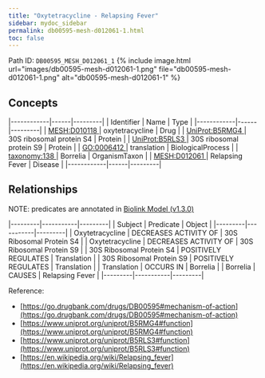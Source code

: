 ```yaml
---
title: "Oxytetracycline - Relapsing Fever"
sidebar: mydoc_sidebar
permalink: db00595-mesh-d012061-1.html
toc: false 
---
```



Path ID: `DB00595_MESH_D012061_1`
{% include image.html url="images/db00595-mesh-d012061-1.png" file="db00595-mesh-d012061-1.png" alt="db00595-mesh-d012061-1" %}

## Concepts

|------------|------|---------|
| Identifier | Name | Type    |
|------------|------|---------|
| <a href="https://identifiers.org/MESH:D010118">MESH:D010118 </a> | oxytetracycline | Drug |
| <a href="https://identifiers.org/UniProt:B5RMG4">UniProt:B5RMG4 </a> | 30S ribosomal protein S4 | Protein |
| <a href="https://identifiers.org/UniProt:B5RLS3">UniProt:B5RLS3 </a> | 30S ribosomal protein S9 | Protein |
| <a href="https://identifiers.org/GO:0006412">GO:0006412 </a> | translation | BiologicalProcess |
| <a href="https://identifiers.org/taxonomy:138">taxonomy:138 </a> | Borrelia | OrganismTaxon |
| <a href="https://identifiers.org/MESH:D012061">MESH:D012061 </a> | Relapsing Fever | Disease |
|------------|------|---------|

## Relationships


NOTE: predicates are annotated in <a href="https://github.com/biolink/biolink-model/releases/tag/v1.3.0">Biolink Model (v1.3.0)</a>

|---------|-----------|---------|
| Subject | Predicate | Object  |
|---------|-----------|---------|
| Oxytetracycline | DECREASES ACTIVITY OF | 30S Ribosomal Protein S4 |
| Oxytetracycline | DECREASES ACTIVITY OF | 30S Ribosomal Protein S9 |
| 30S Ribosomal Protein S4 | POSITIVELY REGULATES | Translation |
| 30S Ribosomal Protein S9 | POSITIVELY REGULATES | Translation |
| Translation | OCCURS IN | Borrelia |
| Borrelia | CAUSES | Relapsing Fever |
|---------|-----------|---------|

Reference: 
  - [https://go.drugbank.com/drugs/DB00595#mechanism-of-action](https://go.drugbank.com/drugs/DB00595#mechanism-of-action)
  - [https://www.uniprot.org/uniprot/B5RMG4#function](https://www.uniprot.org/uniprot/B5RMG4#function)
  - [https://www.uniprot.org/uniprot/B5RLS3#function](https://www.uniprot.org/uniprot/B5RLS3#function)
  - [https://en.wikipedia.org/wiki/Relapsing_fever](https://en.wikipedia.org/wiki/Relapsing_fever)
